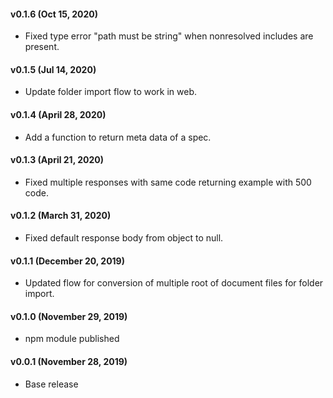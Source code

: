 #### v0.1.6 (Oct 15, 2020)
* Fixed type error "path must be string" when nonresolved includes are present.

#### v0.1.5 (Jul 14, 2020)
* Update folder import flow to work in web.

#### v0.1.4 (April 28, 2020)
* Add a function to return meta data of a spec.

#### v0.1.3 (April 21, 2020)
* Fixed multiple responses with same code returning example with 500 code.

#### v0.1.2 (March 31, 2020)
* Fixed default response body from object to null.

#### v0.1.1 (December 20, 2019)
* Updated flow for conversion of multiple root of document files for folder import.

#### v0.1.0 (November 29, 2019)
* npm module published

#### v0.0.1 (November 28, 2019)
* Base release